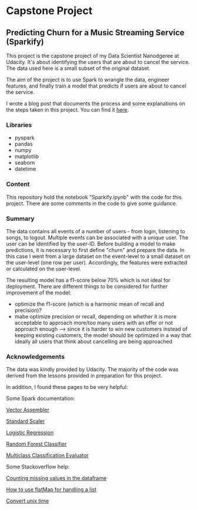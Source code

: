 # Capstone Project

## Predicting Churn for a Music Streaming Service (Sparkify)

This project is the capstone project of my Data Scientist Nanodgeree at Udacity. It's about identifying the users that 
are about to cancel the service. The data used here is a small subset of the original dataset. 

The aim of the project is to use Spark to wrangle the data, engineer features, and finally train a model that predicts
if users are about to cancel the service. 

I wrote a blog post that documents the process and some explanations on the steps taken in this project. 
You can find it [here](https://medium.com/@klassannalena/predicting-churn-for-a-music-streaming-service-with-spark-a73873a03f23).

### Libraries

- pyspark
- pandas
- numpy
- matplotlib
- seaborn
- datetime

### Content

This repository hold the notebook "Sparkify.ipynb" with the code for this project. There are some comments in the 
code to give some guidance. 

### Summary

The data contains all events of a number of users - from login, listening to songs, to logout. Multiple events can be 
associated with a unique user. The user can be identified by the user-ID. Before building a model to make 
predictions, it is necessary to first define "churn" and prepare the data. In this case I went from a large dataset 
on the event-level to a small dataset on the user-level (one row per user). Accordingly, the features were extracted or
calculated on the user-level. 

The resulting model has a f1-score below 70% which is not ideal for deployment. There are different things to be 
considered for further improvement of the model:

- optimize the f1-score (which is a harmonic mean of recall and precision)? 
- mabe optimize precision or recall, depending on whether it is more acceptable to approach more/too many users with
an offer or not approach enough --> since it is harder to win new customers instead of keeping existing customers, the 
model should be optimized in a way that ideally all users that think about cancelling are being approached 

 

### Acknowledgements

The data was kindly provided by Udacity. The majority of the code was derived from the lessons provided in preparation 
for this project.

In addition, I found these pages to be very helpful:

Some Spark documentation:

[Vector Assembler](https://spark.apache.org/docs/latest/api/python/pyspark.ml.html#pyspark.ml.feature.VectorAssembler)

[Standard Scaler](https://spark.apache.org/docs/latest/api/python/pyspark.ml.html#pyspark.ml.feature.StandardScaler)

[Logistic Regression](https://spark.apache.org/docs/latest/api/python/pyspark.ml.html#pyspark.ml.classification.LogisticRegression)

[Random Forest Classifier](https://spark.apache.org/docs/latest/api/python/pyspark.ml.html#pyspark.ml.classification.RandomForestClassifier)

[Multiclass Classification Evaluator](https://spark.apache.org/docs/latest/api/python/pyspark.ml.html#pyspark.ml.evaluation.MulticlassClassificationEvaluator)

Some Stackoverflow help:

[Counting missing values in the dataframe](https://stackoverflow.com/questions/44627386/how-to-find-count-of-null-and-nan-values-for-each-column-in-a-pyspark-dataframe?rq=1)

[How to use flatMap for handling a list](https://stackoverflow.com/questions/22350722/what-is-the-difference-between-map-and-flatmap-and-a-good-use-case-for-each)

[Convert unix time](https://stackoverflow.com/questions/3682748/converting-unix-timestamp-string-to-readable-date)

